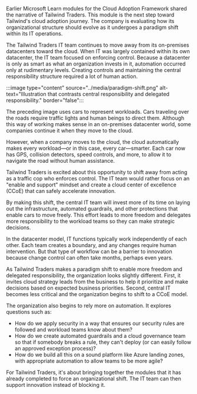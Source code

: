 Earlier Microsoft Learn modules for the Cloud Adoption Framework shared the narrative of Tailwind Traders. This module is the next step toward Tailwind's cloud adoption journey. The company is evaluating how its organizational structure should evolve as it undergoes a paradigm shift within its IT operations.

The Tailwind Traders IT team continues to move away from its on-premises datacenters toward the cloud. When IT was largely contained within its own datacenter, the IT team focused on enforcing control. Because a datacenter is only as smart as what an organization invests in it, automation occurred only at rudimentary levels. Creating controls and maintaining the central responsibility structure required a lot of human action.

:::image type="content" source="../media/paradigm-shift.png" alt-text="Illustration that contrasts central responsibility and delegated responsibility." border="false":::

The preceding image uses cars to represent workloads. Cars traveling over the roads require traffic lights and human beings to direct them. Although this way of working makes sense in an on-premises datacenter world, some companies continue it when they move to the cloud.  

However, when a company moves to the cloud, the cloud automatically makes every workload—or in this case, every car—smarter. Each car now has GPS, collision detectors, speed controls, and more, to allow it to navigate the road without human assistance. 

Tailwind Traders is excited about this opportunity to shift away from acting as a traffic cop who enforces control. The IT team would rather focus on an "enable and support" mindset and create a cloud center of excellence (CCoE) that can safely accelerate innovation. 

By making this shift, the central IT team will invest more of its time on laying out the infrastructure, automated guardrails, and other protections that enable cars to  move freely. This effort leads to more freedom and delegates more responsibility to the workload teams so they can make strategic decisions.

In the datacenter model, IT functions typically work independently of each other. Each team creates a boundary, and any changes require human intervention. But that type of workflow can be a barrier to innovation because change control can often take months, perhaps even years. 

As Tailwind Traders makes a paradigm shift to enable more freedom and delegated responsibility, the organization looks slightly different. First, it invites cloud strategy leads from the business to help it prioritize and make decisions based on expected business priorities. Second, central IT becomes less critical and the organization begins to shift to a CCoE model. 

The organization also begins to rely more on automation. It explores questions such as: 

- How do we apply security in a way that ensures our security rules are followed and workload teams know about them? 
- How do we create automated guardrails and a cloud governance team so that if somebody breaks a rule, they can't deploy (or can easily follow an approved exception process)? 
- How do we build all this on a sound platform like Azure landing zones, with appropriate automation to allow teams to be more agile?

For Tailwind Traders, it's about bringing together the modules that it has already completed to force an organizational shift. The IT team can then support innovation instead of blocking it.
